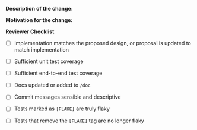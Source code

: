 <!--

Before making a PR, please read our contributing guidelines https://github.com/operator-framework/operator-lifecycle-manager/blob/master/CONTRIBUTING.md

Note: Make sure your branch is rebased to the latest upstream master.

-->

**Description of the change:**


**Motivation for the change:**

**Reviewer Checklist**
- [ ] Implementation matches the proposed design, or proposal is updated to match implementation
- [ ] Sufficient unit test coverage
- [ ] Sufficient end-to-end test coverage
- [ ] Docs updated or added to `/doc`
- [ ] Commit messages sensible and descriptive
- [ ] Tests marked as `[FLAKE]` are truly flaky
- [ ] Tests that remove the `[FLAKE]` tag are no longer flaky


<!--

Note: If this PR is fixing an issue make sure to add a note saying:
Closes #<ISSUE_NUMBER>

-->

